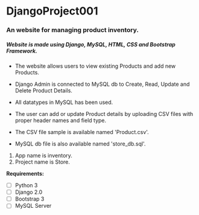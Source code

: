 # DjangoProject001
### An website for managing  product inventory. 

##### Website is made using Django, MySQL, HTML, CSS and Bootstrap Framework.

- 
  The website allows users to view existing Products and add new Products.

- Django Admin is connected to MySQL db to Create, Read, Update and Delete Product Details.

- All datatypes in MySQL has been used.
- The user can add or update Product details by uploading CSV files with proper header names and field type.

- The CSV file sample is available named 'Product.csv'. 
- MySQL db file is also available named 'store_db.sql'.


1. App name is inventory.
2. Project name is Store.

**Requirements:**

- [ ] Python 3 
- [ ] Django 2.0
- [ ] Bootstrap 3
- [ ] MySQL Server

